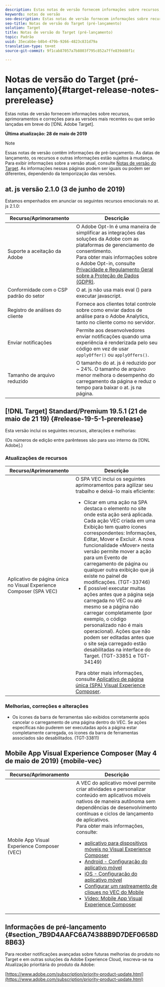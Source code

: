 ```yaml
---
description: Estas notas de versão fornecem informações sobre recursos, aprimoramentos, correções e problemas conhecidos para as versões mais recentes ou que serão lançadas em breve do Target.
keywords: notas de versão
seo-description: Estas notas de versão fornecem informações sobre recursos, aprimoramentos, correções e problemas conhecidos para as versões mais recentes ou que serão lançadas em breve do Adobe Target
seo-title: Notas de versão do Target (pré-lançamento)
solution: Target
title: Notas de versão do Target (pré-lançamento)
topic: Padrão
uuid: 35ecabbe-b8b4-479b-9266-4823c831d79a
translation-type: tm+mt
source-git-commit: 9f1cab87057a7b8803f795c852a7ffe839dd8f1c

---
```



# Notas de versão do Target (pré-lançamento){#target-release-notes-prerelease}

Estas notas de versão fornecem informações sobre recursos, aprimoramentos e correções para as versões mais recentes ou que serão lançadas em breve do [!DNL Adobe Target].

**Última atualização: 28 de maio de 2019**

>[!NOTE]
>
>Essas notas de versão contêm informações de pré-lançamento. As datas de lançamento, os recursos e outras informações estão sujeitos à mudança. Para exibir informações sobre a versão atual, consulte [Notas de versão do Target](release-notes.md). As informações nessas páginas podem ser iguais ou podem ser diferentes, dependendo da temporização das versões.

## at. js versão 2.1.0 (3 de junho de 2019)

Estamos empenhados em anunciar os seguintes recursos emocionais no at. js 2.1.0:

| Recurso/Aprimoramento | Descrição |
| --- | --- |
| Suporte a aceitação da Adobe | O Adobe Opt-In é uma maneira de simplificar as integrações das soluções da Adobe com as plataformas de gerenciamento de consentimento.<br>Para obter mais informações sobre o Adobe Opt-in, consulte [Privacidade e Regulamento Geral sobre a Proteção de Dados (GDPR)](/help/c-implementing-target/c-considerations-before-you-implement-target/c-privacy/cmp-privacy-and-general-data-protection-regulation.md). |
| Conformidade com o CSP padrão do setor | O at. js não usa mais eval () para executar javascript. |
| Registro de análises do cliente | Fornece aos clientes total controle sobre como enviar dados de análise para o Adobe Analytics, tanto no cliente como no servidor. |
| Enviar notificações | Permite aos desenvolvedores enviar notificações quando uma experiência é renderizada pelo seu código em vez de usar `applyOffer()` ou `applyOffers()`. |
| Tamanho de arquivo reduzido | O tamanho do at. js é reduzido por ~ 24%. O tamanho de arquivo menor melhora o desempenho do carregamento da página e reduz o tempo para baixar o at. js na página. |

## [!DNL Target] Standard/Premium 19.5.1 (21 de maio de 21 19) {#release-19-5-1-prerelease}

Esta versão inclui os seguintes recursos, alterações e melhorias:

(Os números de edição entre parênteses são para uso interno da [!DNL Adobe].)

### Atualizações de recursos

| Recurso/Aprimoramento | Descrição |
| --- | --- |
| Aplicativo de página única no Visual Experience Composer (SPA VEC) | O SPA VEC inclui os seguintes aprimoramentos para agilizar seu trabalho e deixá-lo mais eficiente:<ul><li>Clicar em uma ação na SPA destaca o elemento no site onde esta ação será aplicada. Cada ação VEC criada em uma Exibição tem quatro ícones correspondentes: Informações, Editar, Mover e Excluir. A nova funcionalidade «Mover» nesta versão permite mover a ação para um Evento de carregamento de página ou qualquer outra exibição que já existe no painel de modificações. (TGT-33746)</li><li>É possível executar muitas ações antes que a página seja carregada no VEC ou até mesmo se a página não carregar completamente (por exemplo, o código personalizado não é mais operacional). Ações que não podem ser editadas antes que o site seja carregado estão desabilitadas na interface do Target. (TGT-33851 e TGT-34149)</li></ul>Para obter mais informações, consulte [Aplicativo de página única (SPA) Visual Experience Composer](/help/c-experiences/spa-visual-experience-composer.md). |

### Melhorias, correções e alterações

* Os ícones da barra de ferramentas são exibidos corretamente após cancelar o carregamento de uma página dentro do VEC. Se ações específicas não puderem ser executadas após a página estar completamente carregada, os ícones da barra de ferramentas associados são desabilitados. (TGT-33811)

## Mobile App Visual Experience Composer (May 4 de maio de 2019) {mobile-vec}

| Recurso/Aprimoramento | Descrição |
| --- | --- |
| Mobile App Visual Experience Composer (VEC) | A VEC do aplicativo móvel permite criar atividades e personalizar conteúdo em aplicativos móveis nativos de maneira autônoma sem dependências de desenvolvimento contínuas e ciclos de lançamento de aplicativos.<br>Para obter mais informações, consulte:<ul><li>[aplicativo para dispositivos móveis no Visual Experience Composer](/help/c-target-mobile-app/c-mobile-visual-experience-composer/mobile-visual-experience-composer.md)</li><li>[Android - Configuração do aplicativo móvel](/help/c-target-mobile-app/c-mobile-visual-experience-composer/mobile-visual-experience-composer-android.md)</li><li>[iOS - Configuração do aplicativo móvel](/help/c-target-mobile-app/c-mobile-visual-experience-composer/mobile-visual-experience-composer-ios.md)</li><li>[Configurar um rastreamento de cliques no VEC do Mobile](/help/c-target-mobile-app/c-mobile-visual-experience-composer/set-up-click-tracking-in-the-mobile-vec.md)</li><li>[Vídeo: Mobile App Visual Experience Composer](/help/c-target-mobile-app/c-mobile-visual-experience-composer/mobile-visual-experience-composer.md#video)</li></ul> |

## Informações de pré-lançamento {#section_7B9D4AAFC6A74388B9D7DEF0658D8B63}

Para receber notificações avançadas sobre futuras melhorias do produto no Target e em outras soluções da Adobe Experience Cloud, inscreva-se na Atualização prioritária do produto da Adobe:

[https://www.adobe.com/subscription/priority-product-update.html](https://www.adobe.com/subscription/priority-product-update.html)
